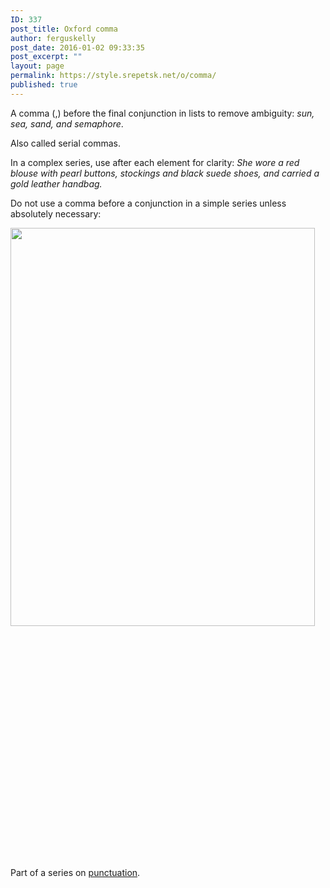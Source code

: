 ```yaml
---
ID: 337
post_title: Oxford comma
author: ferguskelly
post_date: 2016-01-02 09:33:35
post_excerpt: ""
layout: page
permalink: https://style.srepetsk.net/o/comma/
published: true
---
```

A comma (,) before the final conjunction in lists to remove ambiguity: <em>sun, sea, sand, and semaphore</em>.

Also called serial commas.

In a complex series, use after each element for clarity: <em>She wore a red blouse with pearl buttons, stockings and black suede shoes, and carried a gold leather handbag.</em>

Do not use a comma before a conjunction in a simple series unless absolutely necessary:

<img class="alignleft" src="http://i.imgur.com/rTEJkwH.jpg" alt="" width="487" height="637" />

&nbsp;

&nbsp;

&nbsp;

&nbsp;

&nbsp;

&nbsp;

&nbsp;

&nbsp;

&nbsp;

&nbsp;

&nbsp;

&nbsp;

Part of a series on <a href="https://style.srepetsk.net/p/punctuation-2/">punctuation</a>.